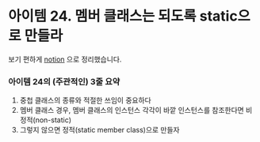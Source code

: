 # 아이템 24. 멤버 클래스는 되도록 static으로 만들라

보기 편하게 [notion](https://obtainable-poppyseed-72e.notion.site/item-24-static-99a24eb5913f42dea548c2edbf00a0e7?pvs=4) 으로 정리했습니다.

### 아이템 24의 (주관적인) 3줄 요약
1. 중첩 클래스의 종류와 적절한 쓰임이 중요하다
2. 멤버 클래스 경우, 멤버 클래스의 인스턴스 각각이 바깥 인스턴스를 참조한다면 비정적(non-static)
3. 그렇지 않으면 정적(static member class)으로 만들자